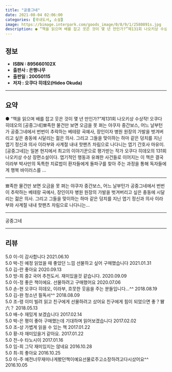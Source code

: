 ```yaml
---
title: "공중그네"
date: 2021-08-04 02:06:00
categories: [국내도서, 소설]
image: https://bimage.interpark.com/goods_image/0/8/9/1/2580891s.jpg
description: ● “책을 읽으며 배를 잡고 웃은 것이 몇 년 만인가?”제131회 나오키상 수상작! 오쿠다 히데오의 [공중그네]뾰족한 물건만 보면 오금을 못 펴는 야쿠자 중간보스, 어느 날부턴가 공중그네에서 번번이 추락하는 베테랑 곡예사, 장인이자 병원 원장의 가발을 벗겨버리고 싶은 충동에 시달리는
---
```


## **정보**

- **ISBN : 895660102X**
- **출판사 : 은행나무**
- **출판일 : 20050115**
- **저자 : 오쿠다 히데오(Hideo Okuda)**

------



## **요약**

●  “책을 읽으며 배를 잡고 웃은 것이 몇 년 만인가?”제131회 나오키상 수상작! 오쿠다 히데오의 [공중그네]뾰족한 물건만 보면 오금을 못 펴는 야쿠자 중간보스, 어느 날부턴가 공중그네에서 번번이 추락하는 베테랑 곡예사, 장인이자 병원 원장의 가발을 벗겨버리고 싶은 충동에 시달리는 젊은 의사. 그리고 그들을 맞이하는 하마 같은 덩치를 지닌 엽기 정신과 의사 이라부와 사계절 내내 핫팬츠 차림으로 나다니는 엽기 간호사 마유미.[공중그네]는 일본 현지에서 최고의 이야기꾼으로 평가받는 작가 오쿠다 히데오의 131회 나오키상 수상 장편소설이다. 엽기적인 행동과 유쾌한 사건들로 이어지는 이 책은 결국 이라부 박사만의 독특한 치료법이 환자들에게 돌파구를 찾아 주는 과정을 통해 독자들에게 행복 바이러스를 ...

------

뾰족한 물건만 보면 오금을 못 펴는 야쿠자 중간보스, 어느 날부턴가 공중그네에서 번번이 추락하는 베테랑 곡예사, 장인이자 병원 원장의 가발을 벗겨버리고 싶은 충동에 시달리는 젊은 의사. 그리고 그들을 맞이하는 하마 같은 덩치를 지닌 엽기 정신과 의사 이라부와 사계절 내내 핫팬츠 차림으로 나다니는... 

------


공중그네 

------


## **리뷰** 

5.0 이-이 감사합니다  2021.06.10 <br/>5.0 박-진 예정 읽었을 때 좋았던 느낌 선물하고 싶어 구매했습니다 2021.01.31 <br/>5.0 김-란 좋아요 2020.09.13 <br/>5.0 방-희 중2 국어 추천도서. 재미있을것 같습니다.  2020.09.09 <br/>5.0 이-정 좋은 책이에요. 선물하려고 구매했어요  2020.07.06 <br/>5.0 손-현 오쿠다 히데오, 이라부, 흐뭇한 웃음을 주는 분들입니다...^^ 2018.08.19 <br/>5.0 김-완 청소년 필독서^^ 2018.08.09 <br/>5.0 조-령 이미 빌려 읽고 친구에게 선물하려고 샀어요 친구에게 힘이 되었으면 좋？冒六？ 2018.05.13 <br/>5.0 배-수 재밌게 보겠습니다  2017.02.14 <br/>5.0 박-은 평이 좋아 구매했는데 기대하며 읽어보겠습니다 2017.02.02 <br/>5.0 조-상 가볍게 읽을 수 있는 책 2017.01.22 <br/>5.0 황-자 재미있을거 같아요.  2017.01.22 <br/>5.0 전-수 타노시이 2017.01.16 <br/>5.0 임-희 그닥 재미있지는 않네요 2016.10.28 <br/>5.0 최-희 좋아요 2016.10.25 <br/>5.0 이-주 예전너무재미나게봤던책이예요선물로주고소장하려고다시샀어요^^ 2016.10.05 <br/>
